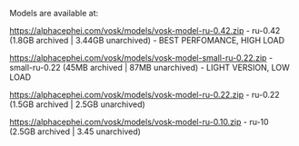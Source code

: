 Models are available at:

https://alphacephei.com/vosk/models/vosk-model-ru-0.42.zip - ru-0.42 (1.8GB archived | 3.44GB unarchived) - BEST PERFOMANCE, HIGH LOAD

https://alphacephei.com/vosk/models/vosk-model-small-ru-0.22.zip - small-ru-0.22 (45MB archived | 87MB unarchived) - LIGHT VERSION, LOW LOAD

https://alphacephei.com/vosk/models/vosk-model-ru-0.22.zip - ru-0.22 (1.5GB archived | 2.5GB unarchived)

https://alphacephei.com/vosk/models/vosk-model-ru-0.10.zip - ru-10 (2.5GB archived | 3.45 unarchived)
